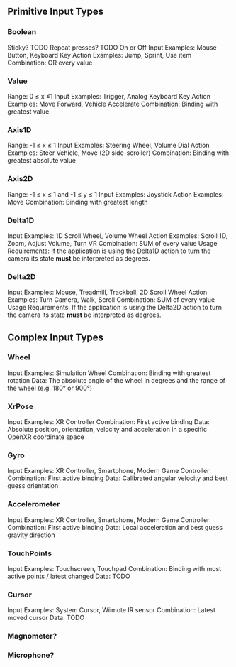 ## Primitive Input Types
### Boolean
Sticky? TODO
Repeat presses? TODO
On or Off
Input Examples: Mouse Button, Keyboard Key
Action Examples: Jump, Sprint, Use item
Combination: OR every value

### Value
Range: 0 ≤ x ≤1
Input Examples: Trigger, Analog Keyboard Key
Action Examples: Move Forward, Vehicle Accelerate
Combination: Binding with greatest value

### Axis1D
Range: -1 ≤ x ≤ 1
Input Examples: Steering Wheel, Volume Dial
Action Examples: Steer Vehicle, Move (2D side-scroller)
Combination: Binding with greatest absolute value

### Axis2D
Range: -1 ≤ x ≤ 1 and -1 ≤ y ≤ 1
Input Examples: Joystick
Action Examples: Move
Combination: Binding with greatest length

### Delta1D
Input Examples: 1D Scroll Wheel, Volume Wheel
Action Examples: Scroll 1D, Zoom, Adjust Volume, Turn VR
Combination: SUM of every value
Usage Requirements:
If the application is using the Delta1D action to turn the camera its state **must** be interpreted as degrees.

### Delta2D
Input Examples: Mouse, Treadmill, Trackball, 2D Scroll Wheel
Action Examples: Turn Camera, Walk, Scroll
Combination: SUM of every value
Usage Requirements:
If the application is using the Delta2D action to turn the camera its state **must** be interpreted as degrees.

## Complex Input Types
### Wheel
Input Examples: Simulation Wheel
Combination: Binding with greatest rotation
Data: The absolute angle of the wheel in degrees and the range of the wheel (e.g. 180° or 900°)

### XrPose
Input Examples: XR Controller
Combination: First active binding
Data: Absolute position, orientation, velocity and acceleration in a specific OpenXR coordinate space

### Gyro
Input Examples: XR Controller, Smartphone, Modern Game Controller
Combination: First active binding
Data: Calibrated angular velocity and best guess orientation 

### Accelerometer
Input Examples: XR Controller, Smartphone, Modern Game Controller
Combination: First active binding
Data: Local acceleration and best guess gravity direction

### TouchPoints
Input Examples: Touchscreen, Touchpad
Combination: Binding with most active points / latest changed
Data: TODO

### Cursor
Input Examples: System Cursor, Wiimote IR sensor
Combination: Latest moved cursor
Data: TODO

### Magnometer?
### Microphone?